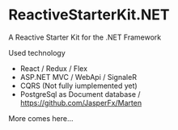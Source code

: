 # ReactiveStarterKit.NET
A Reactive Starter Kit for the .NET Framework

Used technology

- React / Redux / Flex
- ASP.NET MVC / WebApi / SignaleR
- CQRS (Not fully iumplemented yet)
- PostgreSql as Document database / https://github.com/JasperFx/Marten

More comes here...
